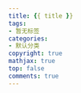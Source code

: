 ```yaml
---
title: {{ title }}
tags:
- 暂无标签
categories:
- 默认分类
copyright: true
mathjax: true
top: false
comments: true
---
```

